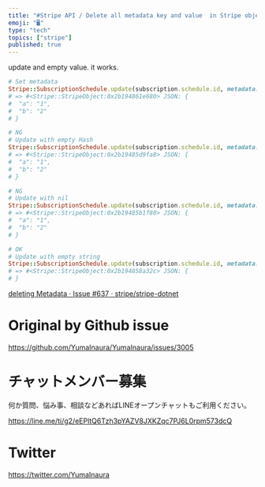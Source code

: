 ```yaml
---
title: "#Stripe API / Delete all metadata key and value  in Stripe object/ Rub"
emoji: "🖥"
type: "tech"
topics: ["stripe"]
published: true
---
```


update and empty value. it works.

```rb
# Set metadata
Stripe::SubscriptionSchedule.update(subscription.schedule.id, metadata: { a: "1", b: "2"}).metadata
# => #<Stripe::StripeObject:0x2b194861e680> JSON: {
#  "a": "1",
#  "b": "2"
# }

# NG
# Update with empty Hash
Stripe::SubscriptionSchedule.update(subscription.schedule.id, metadata: { }).metadata
# => #<Stripe::StripeObject:0x2b19485d9fa8> JSON: {
#  "a": "1",
#  "b": "2"
# }

# NG
# Update with nil
Stripe::SubscriptionSchedule.update(subscription.schedule.id, metadata: nil).metadata
# => #<Stripe::StripeObject:0x2b19485b1f80> JSON: {
#  "a": "1",
#  "b": "2"
# }

# OK
# Update with empty string
Stripe::SubscriptionSchedule.update(subscription.schedule.id, metadata: "").metadata
# => #<Stripe::StripeObject:0x2b194858a32c> JSON: {
# } 

```


[deleting Metadata · Issue #637 · stripe/stripe-dotnet](https://github.com/stripe/stripe-dotnet/issues/637)

# Original by Github issue

https://github.com/YumaInaura/YumaInaura/issues/3005








<!-- Update From Qiita API -->

# チャットメンバー募集


何か質問、悩み事、相談などあればLINEオープンチャットもご利用ください。

https://line.me/ti/g2/eEPltQ6Tzh3pYAZV8JXKZqc7PJ6L0rpm573dcQ





# Twitter


https://twitter.com/YumaInaura


<!-- Update From Qiita API -->


